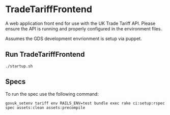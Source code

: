# TradeTariffFrontend

A web application front end for use with the UK Trade Tariff API.
Please ensure the API is running and properly configured in the 
environment files.

Assumes the GDS development envrionment is setup via puppet.

## Run TradeTariffFrontend

    ./startup.sh

## Specs

To run the spec use the following command: 

    govuk_setenv tariff env RAILS_ENV=test bundle exec rake ci:setup:rspec spec assets:clean assets:precompile
